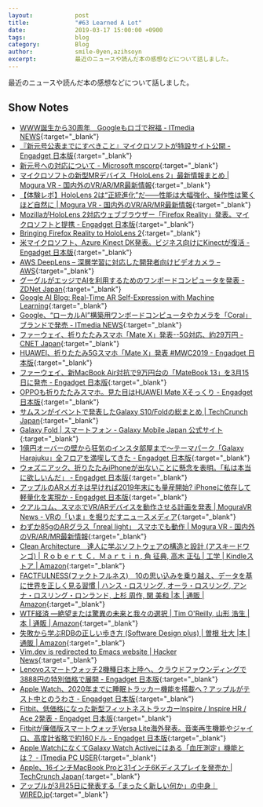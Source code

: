```yaml
---
layout:            post
title:             "#63 Learned A Lot"
date:              2019-03-17 15:00:00 +0900
tags:              blog
category:          Blog
author:            smile-0yen,azihsoyn
excerpt:           最近のニュースや読んだ本の感想などについて話しました。
---
```

最近のニュースや読んだ本の感想などについて話しました。

## Show Notes
- [WWW誕生から30周年　Googleもロゴで祝福 \- ITmedia NEWS](https://www.itmedia.co.jp/news/articles/1903/12/news062.html){:target="_blank"}
- [『新元号公表までにすべきこと』マイクロソフトが特設サイト公開 \- Engadget 日本版](https://japanese.engadget.com/2019/03/04/microsoft/){:target="_blank"}
- [新元号への対応について \- Microsoft mscorp](https://www.microsoft.com/ja-jp/mscorp/newera/default.aspx){:target="_blank"}
- [マイクロソフトの新型MRデバイス「HoloLens 2」最新情報まとめ \| Mogura VR \- 国内外のVR/AR/MR最新情報](https://www.moguravr.com/hololens-2-2019-02/){:target="_blank"}
- [【体験レポ】HoloLens 2は“正統進化”だ——性能は大幅強化、操作性は驚くほど自然に \| Mogura VR \- 国内外のVR/AR/MR最新情報](https://www.moguravr.com/hololens-2-report/){:target="_blank"}
- [MozillaがHoloLens 2対応ウェブブラウザー「Firefox Reality」発表。マイクロソフトと提携 \- Engadget 日本版](https://japanese.engadget.com/2019/02/24/mozilla-hololens-2-firefox-reality/){:target="_blank"}
- [Bringing Firefox Reality to HoloLens 2](https://blog.mozvr.com/bringing-firefox-reality-to-hololens-2/){:target="_blank"}
- [米マイクロソフト、Azure Kinect DK発表。ビジネス向けにKinectが復活 \- Engadget 日本版](https://japanese.engadget.com/2019/02/25/azure-kinect-dk-kinect/){:target="_blank"}
- [AWS DeepLens – 深層学習に対応した開発者向けビデオカメラ – AWS](https://aws.amazon.com/jp/deeplens/){:target="_blank"}
- [グーグルがエッジでAIを利用するためのワンボードコンピュータを発表 \- ZDNet Japan](https://japan.zdnet.com/article/35133858/){:target="_blank"}
- [Google AI Blog: Real\-Time AR Self\-Expression with Machine Learning](https://ai.googleblog.com/2019/03/real-time-ar-self-expression-with.html){:target="_blank"}
- [Google、“ローカルAI”構築用ワンボードコンピュータやカメラを「Coral」ブランドで発売 \- ITmedia NEWS](https://www.itmedia.co.jp/news/articles/1903/07/news093.html){:target="_blank"}
- [ファーウェイ、折りたたみスマホ「Mate X」発表\-\-5G対応、約29万円 \- CNET Japan](https://japan.cnet.com/article/35133193/){:target="_blank"}
- [HUAWEI、折りたたみ5Gスマホ「Mate X」発表 \#MWC2019 \- Engadget 日本版](https://japanese.engadget.com/2019/02/24/huawei-5g-mate-x-mwc2019/){:target="_blank"}
- [ファーウェイ、新MacBook Air対抗で9万円台の「MateBook 13」を3月15日に発売 \- Engadget 日本版](https://japanese.engadget.com/2019/03/04/macbook-air-9-matebook-13-3-15/){:target="_blank"}
- [OPPOも折りたたみスマホ。見た目はHUAWEI Mate Xそっくり \- Engadget 日本版](https://japanese.engadget.com/2019/02/25/oppo-huawei-mate-x/){:target="_blank"}
- [サムスンがイベントで発表したGalaxy S10/Foldの総まとめ \| TechCrunch Japan](https://jp.techcrunch.com/2019/02/22/2019-02-20-samsung-galaxy-unpacked-event/){:target="_blank"}
- [Galaxy Fold \| スマートフォン \- Galaxy Mobile Japan 公式サイト](https://www.galaxymobile.jp/galaxy-fold/){:target="_blank"}
- [1億円オーバーの壁から狂気のインスタ部屋まで〜テーマパーク「Galaxy Harajuku」全フロアを満喫してきた \- Engadget 日本版](https://japanese.engadget.com/2019/03/15/1-galaxy-harajuku/){:target="_blank"}
- [ウォズニアック、折りたたみiPhoneが出ないことに懸念を表明。「私は本当に欲しいんだ」 \- Engadget 日本版](https://japanese.engadget.com/2019/02/26/woz/){:target="_blank"}
- [アップルのARメガネは早ければ2019年末にも量産開始? iPhoneに依存して軽量化を実現か \- Engadget 日本版](https://japanese.engadget.com/2019/03/08/ar-2019-iphone/){:target="_blank"}
- [クアルコム、スマホでVR/ARデバイスを動作させる計画を発表 \| MoguraVR News \- VRの「いま」を掘りだすニュースメディア](https://www.moguravr.com/qualcomm-snapdragon-855-2/){:target="_blank"}
- [わずか85gのARグラス「nreal light」 スマホでも動作 \| Mogura VR \- 国内外のVR/AR/MR最新情報](https://www.moguravr.com/nreal-light-2/){:target="_blank"}
- [Clean Architecture　達人に学ぶソフトウェアの構造と設計 \(アスキードワンゴ\) \| Ｒｏｂｅｒｔ Ｃ．Ｍａｒｔｉｎ, 角 征典, 高木 正弘 \| 工学 \| Kindleストア \| Amazon](https://www.amazon.co.jp/dp/B07FSBHS2V/ref=dp-kindle-redirect?_encoding=UTF8&btkr=1){:target="_blank"}
- [FACTFULNESS\(ファクトフルネス\)　10の思い込みを乗り越え、データを基に世界を正しく見る習慣 \| ハンス・ロスリング, オーラ・ロスリング, アンナ・ロスリング・ロンランド, 上杉 周作, 関 美和 \|本 \| 通販 \| Amazon](https://www.amazon.co.jp/FACTFULNESS-%E3%83%95%E3%82%A1%E3%82%AF%E3%83%88%E3%83%95%E3%83%AB%E3%83%8D%E3%82%B9-10%E3%81%AE%E6%80%9D%E3%81%84%E8%BE%BC%E3%81%BF%E3%82%92%E4%B9%97%E3%82%8A%E8%B6%8A%E3%81%88%E3%80%81%E3%83%87%E3%83%BC%E3%82%BF%E3%82%92%E5%9F%BA%E3%81%AB%E4%B8%96%E7%95%8C%E3%82%92%E6%AD%A3%E3%81%97%E3%81%8F%E8%A6%8B%E3%82%8B%E7%BF%92%E6%85%A3-%E3%83%8F%E3%83%B3%E3%82%B9%E3%83%BB%E3%83%AD%E3%82%B9%E3%83%AA%E3%83%B3%E3%82%B0/dp/4822289605/ref=sr_1_1?s=books&ie=UTF8&qid=1552749811&sr=1-1&keywords=%E3%83%95%E3%82%A1%E3%82%AF%E3%83%88%E3%83%95%E3%83%AB%E3%83%8D%E3%82%B9){:target="_blank"}
- [WTF経済 ―絶望または驚異の未来と我々の選択 \| Tim O'Reilly, 山形 浩生 \|本 \| 通販 \| Amazon](https://www.amazon.co.jp/WTF%E7%B5%8C%E6%B8%88-%E2%80%95%E7%B5%B6%E6%9C%9B%E3%81%BE%E3%81%9F%E3%81%AF%E9%A9%9A%E7%95%B0%E3%81%AE%E6%9C%AA%E6%9D%A5%E3%81%A8%E6%88%91%E3%80%85%E3%81%AE%E9%81%B8%E6%8A%9E-Tim-OReilly/dp/487311859X/ref=sr_1_1?s=books&ie=UTF8&qid=1552749843&sr=1-1&keywords=WTF%E7%B5%8C%E6%B8%88){:target="_blank"}
- [失敗から学ぶRDBの正しい歩き方 \(Software Design plus\) \| 曽根 壮大 \|本 \| 通販 \| Amazon](https://www.amazon.co.jp/%E5%A4%B1%E6%95%97%E3%81%8B%E3%82%89%E5%AD%A6%E3%81%B6RDB%E3%81%AE%E6%AD%A3%E3%81%97%E3%81%84%E6%AD%A9%E3%81%8D%E6%96%B9-Software-Design-plus-%E6%9B%BD%E6%A0%B9/dp/4297104083/ref=sr_1_1?s=books&ie=UTF8&qid=1552749875&sr=1-1&keywords=RDB){:target="_blank"}
- [Vim\.dev is redirected to Emacs website \| Hacker News](https://news.ycombinator.com/item?id=19279489){:target="_blank"}
- [Lenovoスマートウォッチ2機種日本上陸へ、クラウドファウンディングで3888円の特別価格で展開 \- Engadget 日本版](https://japanese.engadget.com/2019/01/18/lenovo-2-3888/){:target="_blank"}
- [Apple Watch、2020年までに睡眠トラッカー機能を搭載へ？アップルがテスト中とのうわさ \- Engadget 日本版](https://japanese.engadget.com/2019/02/27/apple-watch-2020/){:target="_blank"}
- [Fitbit、低価格になった新型フィットネストラッカーInspire / Inspire HR / Ace 2発表 \- Engadget 日本版](https://japanese.engadget.com/2019/03/06/fitbit-inspire-inspire-hr-ace-2/){:target="_blank"}
- [Fitbitが廉価版スマートウォッチVersa Lite海外発表。音楽再生機能やジャイロ、高度計省略で約160ドル \- Engadget 日本版](https://japanese.engadget.com/2019/03/07/fitbit-versa-lite-160/){:target="_blank"}
- [Apple WatchになくてGalaxy Watch Activeにはある「血圧測定」機能とは？ \- ITmedia PC USER](https://www.itmedia.co.jp/pcuser/articles/1902/24/news016.html){:target="_blank"}
- [Apple、16インチMacBook Proと31インチ6Kディスプレイを発売か \| TechCrunch Japan](https://jp.techcrunch.com/2019/02/19/2019-02-18-apple-could-release-a-16-inch-macbook-pro-and-a-a-31-inch-6k-display/){:target="_blank"}
- [アップルが3月25日に発表する「まったく新しい何か」の中身｜WIRED\.jp](https://wired.jp/2019/03/13/apple-event-march-2019-services/){:target="_blank"}
